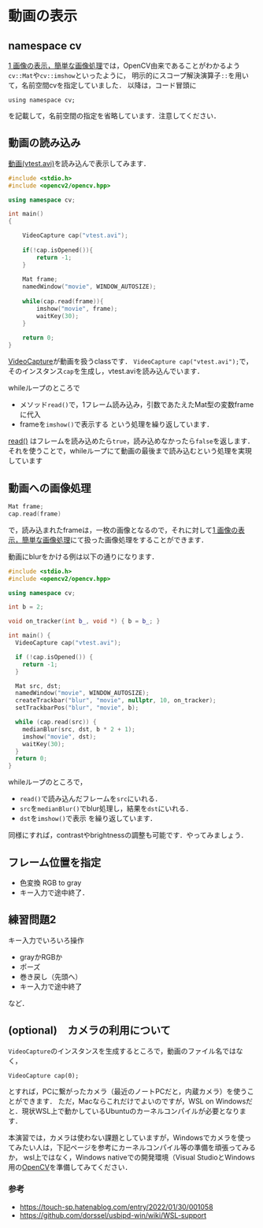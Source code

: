 # 動画の表示

## namespace cv

[1 画像の表示，簡単な画像処理](../01/first_opencv.md)では，OpenCV由来であることがわかるよう`cv::Mat`や`cv::imshow`といったように，
明示的にスコープ解決演算子`::`を用いて，名前空間cvを指定していました．
以降は，コード冒頭に

```
using namespace cv;
```
を記載して，名前空間の指定を省略しています．注意してください．


## 動画の読み込み

[動画(vtest.avi)](vtest.avi)を読み込んで表示してみます．

```cpp
#include <stdio.h>
#include <opencv2/opencv.hpp>

using namespace cv;

int main()
{

    VideoCapture cap("vtest.avi");
  
    if(!cap.isOpened()){
        return -1;
    }
    
    Mat frame;
    namedWindow("movie", WINDOW_AUTOSIZE);
    
    while(cap.read(frame)){
        imshow("movie", frame);
        waitKey(30);
    }
    
    return 0;
}
```

[VideoCapture](https://docs.opencv.org/4.5.0/d8/dfe/classcv_1_1VideoCapture.html)が動画を扱うclassです．
`VideoCapture cap("vtest.avi");`で，そのインスタンス`cap`を生成し，vtest.aviを読み込んでいます．

whileループのところで
- メソッド`read()`で，1フレーム読み込み，引数であたえたMat型の変数frameに代入
- frameを`imshow()`で表示する
という処理を繰り返しています．

[read()](https://docs.opencv.org/4.5.0/d8/dfe/classcv_1_1VideoCapture.html#a473055e77dd7faa4d26d686226b292c1)
はフレームを読み込めたら`true`，読み込めなかったら`false`を返します．
それを使うことで，whileループにて動画の最後まで読み込むという処理を実現しています


## 動画への画像処理

```cpp
Mat frame;
cap.read(frame)
```
で，読み込まれたframeは，一枚の画像となるので，それに対して[1 画像の表示，簡単な画像処理](../01/first_opencv.md)にて扱った画像処理をすることができます．

動画にblurをかける例は以下の通りになります．

```cpp
#include <stdio.h>
#include <opencv2/opencv.hpp>

using namespace cv;

int b = 2;

void on_tracker(int b_, void *) { b = b_; }

int main() {
  VideoCapture cap("vtest.avi");

  if (!cap.isOpened()) {
    return -1;
  }

  Mat src, dst;
  namedWindow("movie", WINDOW_AUTOSIZE);
  createTrackbar("blur", "movie", nullptr, 10, on_tracker);
  setTrackbarPos("blur", "movie", b);

  while (cap.read(src)) {
    medianBlur(src, dst, b * 2 + 1);
    imshow("movie", dst);
    waitKey(30);
  }
  return 0;
}
```

whileループのところで，
- `read()`で読み込んだフレームを`src`にいれる．
- `src`を`medianBlur()`でblur処理し，結果を`dst`にいれる．
- `dst`を`imshow()`で表示
を繰り返しています．

同様にすれば，contrastやbrightnessの調整も可能です．やってみましょう．


## フレーム位置を指定

- 色変換 RGB to gray
- キー入力で途中終了．

## 練習問題2

キー入力でいろいろ操作
- grayかRGBか
- ポーズ
- 巻き戻し（先頭へ）
- キー入力で途中終了

など．


## (optional)　カメラの利用について

`VideoCapture`のインスタンスを生成するところで，動画のファイル名ではなく，

```
VideoCapture cap(0);
```

とすれば，PCに繋がったカメラ（最近のノートPCだと，内蔵カメラ）を使うことができます．
ただ，Macならこれだけでよいのですが，WSL on Windowsだと．現状WSL上で動かしているUbuntuのカーネルコンパイルが必要となります．

本演習では，カメラは使わない課題としていますが，Windowsでカメラを使ってみたい人は，下記ページを参考にカーネルコンパイル等の準備を頑張ってみるか，
wsl上ではなく，Windows nativeでの開発環境（Visual StudioとWindows用の[OpenCV](https://opencv.org/releases/)を準備してみてください．


### 参考
- https://touch-sp.hatenablog.com/entry/2022/01/30/001058
- https://github.com/dorssel/usbipd-win/wiki/WSL-support
